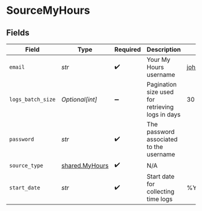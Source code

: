 # SourceMyHours


## Fields

| Field                                            | Type                                             | Required                                         | Description                                      | Example                                          |
| ------------------------------------------------ | ------------------------------------------------ | ------------------------------------------------ | ------------------------------------------------ | ------------------------------------------------ |
| `email`                                          | *str*                                            | :heavy_check_mark:                               | Your My Hours username                           | john@doe.com                                     |
| `logs_batch_size`                                | *Optional[int]*                                  | :heavy_minus_sign:                               | Pagination size used for retrieving logs in days | 30                                               |
| `password`                                       | *str*                                            | :heavy_check_mark:                               | The password associated to the username          |                                                  |
| `source_type`                                    | [shared.MyHours](../../models/shared/myhours.md) | :heavy_check_mark:                               | N/A                                              |                                                  |
| `start_date`                                     | *str*                                            | :heavy_check_mark:                               | Start date for collecting time logs              | %Y-%m-%d                                         |